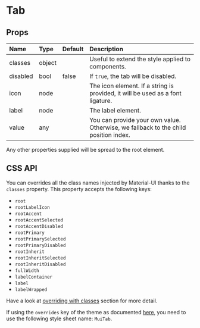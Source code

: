 <!--- This documentation is automatically generated, do not try to edit it. -->

# Tab



## Props
| Name | Type | Default | Description |
|:-----|:-----|:--------|:------------|
| classes | object |  | Useful to extend the style applied to components. |
| disabled | bool | false | If `true`, the tab will be disabled. |
| icon | node |  | The icon element. If a string is provided, it will be used as a font ligature. |
| label | node |  | The label element. |
| value | any |  | You can provide your own value. Otherwise, we fallback to the child position index. |

Any other properties supplied will be spread to the root element.

## CSS API

You can overrides all the class names injected by Material-UI thanks to the `classes` property.
This property accepts the following keys:
- `root`
- `rootLabelIcon`
- `rootAccent`
- `rootAccentSelected`
- `rootAccentDisabled`
- `rootPrimary`
- `rootPrimarySelected`
- `rootPrimaryDisabled`
- `rootInherit`
- `rootInheritSelected`
- `rootInheritDisabled`
- `fullWidth`
- `labelContainer`
- `label`
- `labelWrapped`

Have a look at [overriding with classes](/customization/overrides#overriding-with-classes)
section for more detail.

If using the `overrides` key of the theme as documented
[here](/customization/themes#customizing-all-instances-of-a-component-type),
you need to use the following style sheet name: `MuiTab`.
